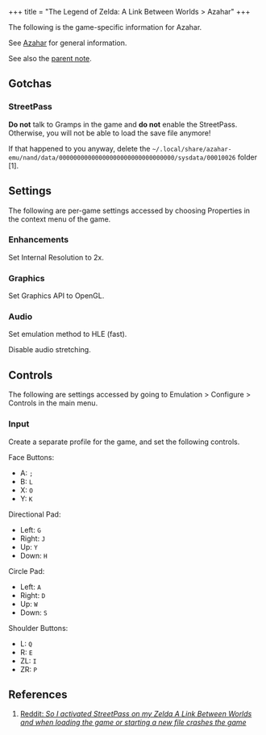 +++
title = "The Legend of Zelda: A Link Between Worlds > Azahar"
+++

The following is the game-specific information for Azahar.

See [Azahar](@/notes/Azahar.md) for general information.

See also the [parent note](@/notes/The_Legend_of_Zelda_A_Link_Between_Worlds/_index.md).

## Gotchas

### StreetPass

**Do not** talk to Gramps in the game and **do not** enable the StreetPass. Otherwise, you will not be able to load the save file anymore!

If that happened to you anyway, delete the `~/.local/share/azahar-emu/nand/data/00000000000000000000000000000000/sysdata/00010026` folder [1].

## Settings

The following are per-game settings accessed by choosing Properties in the context menu of the game.

### Enhancements

Set Internal Resolution to 2x.

### Graphics

Set Graphics API to OpenGL.

### Audio

Set emulation method to HLE (fast).

Disable audio stretching.

## Controls

The following are settings accessed by going to Emulation > Configure > Controls in the main menu.

### Input

Create a separate profile for the game, and set the following controls.

Face Buttons:

- A: `;`
- B: `L`
- X: `O`
- Y: `K`

Directional Pad:

- Left: `G`
- Right: `J`
- Up: `Y`
- Down: `H`

Circle Pad:

- Left: `A`
- Right: `D`
- Up: `W`
- Down: `S`

Shoulder Buttons:

- L: `Q`
- R: `E`
- ZL: `I`
- ZR: `P`

## References

  1. [Reddit: *So I activated StreetPass on my Zelda A Link Between Worlds and when loading the game or starting a new file crashes the game*](https://www.reddit.com/r/Citra/comments/1elr2zn/comment/lgwn2sl)
